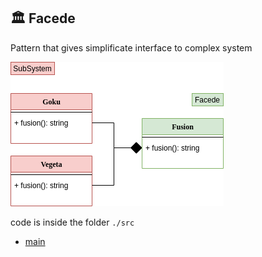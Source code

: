 ## :classical_building: Facede
 
 Pattern that gives simplificate interface to complex system
 
  <img src= "./assets/structural/Facede.png">
 

 code is inside the folder `./src`
 
  * [main](https://github.com/nicolaskruger/designPatterns)
